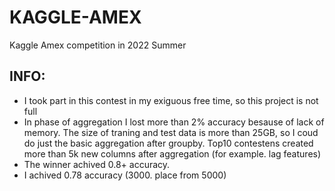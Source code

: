 # KAGGLE-AMEX
Kaggle Amex competition in 2022 Summer

## INFO:
- I took part in this contest in my exiguous free time, so this project is not full
- In phase of aggregation I lost more than 2% accuracy besause of lack of memory. The size of traning and test data is more than 25GB, so I coud do just the basic aggregation after groupby. Top10 contestens created more than 5k new columns after aggregation (for example. lag features)   
- The winner achived 0.8+ accuracy.
- I achived 0.78 accuracy (3000. place from 5000)
